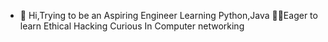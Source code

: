 - 👋 Hi,Trying to be an Aspiring Engineer 
Learning Python,Java
🧑‍💻Eager to learn Ethical Hacking 
Curious In Computer networking 

<!---
killmong/killmong is a ✨ special ✨ repository because its `README.md` (this file) appears on your GitHub profile.
You can click the Preview link to take a look at your changes.
--->
